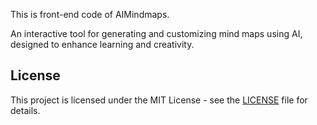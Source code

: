 This is front-end code of AIMindmaps.

An interactive tool for generating and customizing mind maps using AI, designed to enhance learning and creativity.

## License
This project is licensed under the MIT License - see the [LICENSE](LICENSE) file for details.
